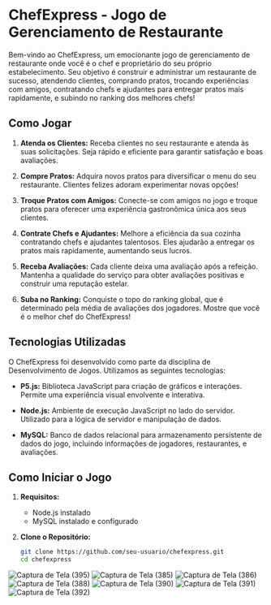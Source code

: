# ChefExpress - Jogo de Gerenciamento de Restaurante

Bem-vindo ao ChefExpress, um emocionante jogo de gerenciamento de restaurante onde você é o chef e proprietário do seu próprio estabelecimento. Seu objetivo é construir e administrar um restaurante de sucesso, atendendo clientes, comprando pratos, trocando experiências com amigos, contratando chefs e ajudantes para entregar pratos mais rapidamente, e subindo no ranking dos melhores chefs!

## Como Jogar

1. **Atenda os Clientes:** Receba clientes no seu restaurante e atenda às suas solicitações. Seja rápido e eficiente para garantir satisfação e boas avaliações.

2. **Compre Pratos:** Adquira novos pratos para diversificar o menu do seu restaurante. Clientes felizes adoram experimentar novas opções!

3. **Troque Pratos com Amigos:** Conecte-se com amigos no jogo e troque pratos para oferecer uma experiência gastronômica única aos seus clientes.

4. **Contrate Chefs e Ajudantes:** Melhore a eficiência da sua cozinha contratando chefs e ajudantes talentosos. Eles ajudarão a entregar os pratos mais rapidamente, aumentando seus lucros.

5. **Receba Avaliações:** Cada cliente deixa uma avaliação após a refeição. Mantenha a qualidade do serviço para obter avaliações positivas e construir uma reputação estelar.

6. **Suba no Ranking:** Conquiste o topo do ranking global, que é determinado pela média de avaliações dos jogadores. Mostre que você é o melhor chef do ChefExpress!

## Tecnologias Utilizadas

O ChefExpress foi desenvolvido como parte da disciplina de Desenvolvimento de Jogos. Utilizamos as seguintes tecnologias:

- **P5.js:** Biblioteca JavaScript para criação de gráficos e interações. Permite uma experiência visual envolvente e interativa.

- **Node.js:** Ambiente de execução JavaScript no lado do servidor. Utilizado para a lógica de servidor e manipulação de dados.

- **MySQL:** Banco de dados relacional para armazenamento persistente de dados do jogo, incluindo informações de jogadores, restaurantes, e avaliações.

## Como Iniciar o Jogo

1. **Requisitos:**
   - Node.js instalado
   - MySQL instalado e configurado

2. **Clone o Repositório:**
   ```bash
   git clone https://github.com/seu-usuario/chefexpress.git
   cd chefexpress
![Captura de Tela (395)](https://github.com/LaisDomingos/ChefExpress/assets/50579591/9f9b0476-0db4-4963-b130-bcfceefafb27)
![Captura de Tela (385)](https://github.com/LaisDomingos/ChefExpress/assets/50579591/3bd90215-de16-4aa4-9638-e7ba7e8cfd3c)
![Captura de Tela (386)](https://github.com/LaisDomingos/ChefExpress/assets/50579591/06b86a78-42da-42cd-a9b9-527946037b0c)
![Captura de Tela (388)](https://github.com/LaisDomingos/ChefExpress/assets/50579591/5f81a1d4-d926-48ba-88ca-2d172aecfa50)
![Captura de Tela (390)](https://github.com/LaisDomingos/ChefExpress/assets/50579591/95c8f0e4-0451-4dca-9b08-227a6ba2b4e9)
![Captura de Tela (391)](https://github.com/LaisDomingos/ChefExpress/assets/50579591/a6efc202-82c4-498d-9b62-d6170c23dd2f)
![Captura de Tela (392)](https://github.com/LaisDomingos/ChefExpress/assets/50579591/3c51d427-9bea-4dc6-812f-c35ca7b971de)






